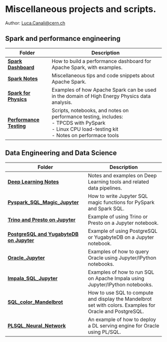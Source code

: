 # Miscellaneous projects and scripts.
Author: Luca.Canali@cern.ch

## Spark and performance engineering

| Folder                                                           | Description
|------------------------------------------------------------------| -------------------------------------------------------------------------------------
| [**Spark Dashboard**](Spark_Dashboard)                           | How to build a performance dashboard for Apache Spark, with examples.
| [**Spark Notes**](Spark_Notes)                                   | Miscellaneous tips and code snippets about Apache Spark.
| [**Spark for Physics**](Spark_Physics)                           | Examples of how Apache Spark can be used in the domain of High Energy Physics data analysis.
| [**Performance Testing**](Performance_Testing)                   | Scripts, notebooks, and notes on performance testing, includes: <br>- TPCDS with PySpark<br>- Linux CPU load-testing kit<br>- Notes on performace tools 


## Data Engineering and Data Science

| Folder                                                           | Description
|------------------------------------------------------------------| -------------------------------------------------------------------------------------
| [**Deep Learning Notes**](DeepLearning_Notes)                    | Notes and examples on Deep Learning tools and related data pipelines.                                        
| [**Pyspark_SQL_Magic_Jupyter**](Pyspark_SQL_Magic_Jupyter)       | How to write Jupyter SQL magic functions for PySpark and Spark SQL.
| [**Trino and Presto on Jupyter**](Trino_Presto_Jupyter)          | Example of using Trino or Presto on a Jupyter notebook.
| [**PostgreSQL and YugabyteDB on Jupyter**](Trino_Presto_Jupyter) | Example of using PostgreSQL or YugabyteDB on a Jupyter notebook.
| [**Oracle_Jupyter**](Oracle_Jupyter)                             | Examples of how to query Oracle using Jupyter/IPython notebooks.
| [**Impala_SQL_Jupyter**](Impala_SQL_Jupyter)                     | Examples of how to run SQL on Apache Impala using Jupyter/IPython notebooks.
| [**SQL_color_Mandelbrot**](SQL_color_Mandelbrot)                 | How to use SQL to compute and display the Mandelbrot set with colors. Examples for Oracle and PostgreSQL.
| [**PLSQL_Neural_Network**](PLSQL_Neural_Network)                 | An example of how to deploy a DL serving engine for Oracle using PL/SQL.

